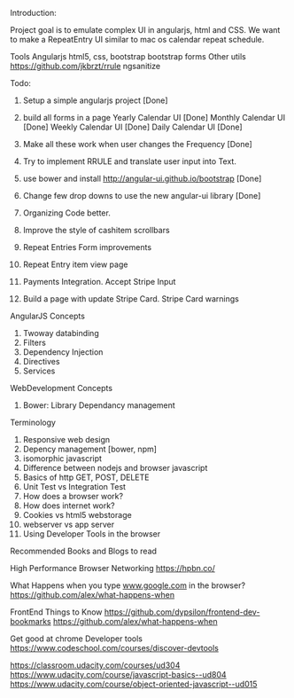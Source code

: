 Introduction:

Project goal is to emulate complex UI in angularjs, html and CSS. We want to make a RepeatEntry UI similar to mac os calendar repeat schedule.

Tools
Angularjs
html5, css,
bootstrap
bootstrap forms
Other utils
	https://github.com/jkbrzt/rrule
	ngsanitize


Todo:
1. Setup a simple angularjs project [Done]
2. build all forms in a page 
  Yearly Calendar UI [Done]
  Monthly Calendar UI [Done]
  Weekly Calendar UI [Done]
  Daily Calendar UI [Done]
3. Make all these work when user changes the Frequency [Done]
4. Try to implement RRULE and translate user input into Text.
5. use bower and install http://angular-ui.github.io/bootstrap [Done]
6. Change few drop downs to use the new angular-ui library [Done]
12. Organizing Code better.
9. Improve the style of cashitem scrollbars
10. Repeat Entries Form improvements
11. Repeat Entry item view page

7. Payments Integration. Accept Stripe Input
8. Build a page with update Stripe Card.
      Stripe Card warnings



AngularJS Concepts
1. Twoway databinding 
2. Filters
3. Dependency Injection	
4. Directives
5. Services

WebDevelopment Concepts
1. Bower: Library Dependancy management


Terminology
1. Responsive web design
2. Depency management [bower, npm]
3. isomorphic javascript
4. Difference between nodejs and browser javascript
5. Basics of http GET, POST, DELETE 
6. Unit Test vs Integration Test
7. How does a browser work?
8. How does internet work?
9. Cookies vs html5 webstorage
10. webserver vs app server
11. Using Developer Tools in the browser

Recommended Books and Blogs to read

 High Performance Browser Networking
	https://hpbn.co/

 What Happens when you type www.google.com in the browser?
 https://github.com/alex/what-happens-when	

 FrontEnd Things to Know
 https://github.com/dypsilon/frontend-dev-bookmarks
 https://github.com/alex/what-happens-when

 Get good at chrome Developer tools
 https://www.codeschool.com/courses/discover-devtools

 https://classroom.udacity.com/courses/ud304
 https://www.udacity.com/course/javascript-basics--ud804 
 https://www.udacity.com/course/object-oriented-javascript--ud015

